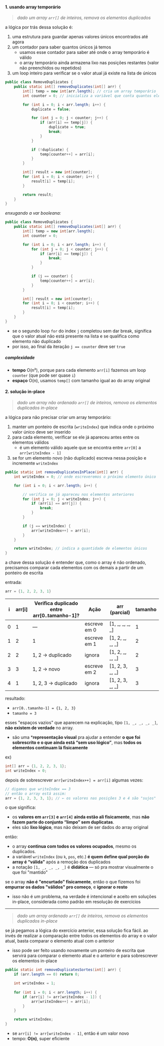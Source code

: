 #### 1. usando array temporário
> *dado um array `arr[]` de inteiros, remova os elementos duplicados*

a lógica por trás dessa solução é:
1. uma estrutura para guardar apenas valores únicos encontrados até agora
2. um contador para saber quantos únicos já temos
    * usamos esse contador para saber até onde o array temporário é válido
    * o array temporário ainda armazena lixo nas posições restantes (valor não preenchidos ou repetidos)
3. um loop inteiro para verificar se o valor atual já existe na lista de únicos

```java
public class RemoveDuplicates {
	public static int[] removeDuplicates(int[] arr) {
		int[] temp = new int[arr.length]; // cria um array temporário
		int counter = 0; // inicializa a variável que conta quantos elementos são não duplicados de arr

		for (int i = 0; i < arr.length; i++) {
			duplicate = false;

			for (int j = 0; j < counter; j++) {
				if (arr[i] == temp[j]) {
					duplicate = true;
					break;
				}
			}

			if (!duplicate) {
				temp[counter++] = arr[i];
			}
		}

		int[] result = new int[counter];
		for (int i = 0; i < counter; i++) {
			result[i] = temp[i];
		}

		return result;
	}
}
```

*enxugando a var booleana:*
```java
public class RemoveDuplicates {
	public static int[] removeDuplicates(int[] arr) {
		int[] temp = new int[arr.length];
		int counter = 0;

		for (int i = 0; i < arr.length; i++) {
			for (int j = 0; j < counter; j++) {
				if (arr[i] == temp[j]) {
					break;
				}
			}

			if (j == counter) {
				temp[counter++] = arr[i];
			}
		}

		int[] result = new int[counter];
		for (int i = 0; i < counter; i++) {
			result[i] = temp[i];
		}
 	}
}
```
* se o segundo loop `for` do index `j` completou sem dar break, significa que o valor atual não está presente na lista e se qualifica como elemento não duplicado
* por isso, ao final da iteração `j == counter` deve ser `true`
##### complexidade
* **tempo**
  O(n²), porque para cada elemento `arr[i]` fazemos um loop `counter` (que pode ser quase `i`)
* **espaço**
  O(n), usamos `temp[]` com tamanho igual ao do array original
#### 2. solução in-place
> *dado um array não ordenado `arr[]` de inteiros, remova os elementos duplicados in-place*

a lógica para não precisar criar um array temporário:
1. manter um ponteiro de escrita (`writeIndex`) que indica onde o próximo valor único deve ser inserido
2. para cada elemento, verificar se ele já apareceu antes entre os elementos válidos
    * é um elemento válido aquele que se encontra entre `arr[0]` a `arr[writeIndex - 1]`
3. se for um elemento novo (não duplicado) escreva nessa posição e incremente `writeIndex`
```java
public static int removeDuplicatesInPlace(int[] arr) {
	int writeIndex = 0; // onde escreveremos o próximo elemento único

	for (int i = 0; i < arr.length; i++) {

		// verifica se já apareceu nos elementos anteriores
		for (int j = 0; j < writeIndex; j++) {
			if (arr[i] == arr[j]) {
				break;
			}
		}

		if (j == writeIndex) {
			arr[writeIndex++] = arr[i];
		}
	}

	return writeIndex; // indica a quantidade de elementos únicos
}
```
a chave dessa solução é entender que, como o array é não ordenado, precisamos comparar cada elementos com os demais a partir de um ponteiro de escrita

entrada:
```java
arr = {1, 2, 2, 3, 1}
```

|i|arr[i]|Verifica duplicado entre arr[0..tamanho-1]?|Ação|arr (parcial)|tamanho|
|---|---|---|---|---|---|
|0|1|—|escreve em 0|[1, _, _, _, _]|1|
|1|2|1|escreve em 1|[1, 2, _, _, _]|2|
|2|2|1, 2 → duplicado|ignora|[1, 2, _, _, _]|2|
|3|3|1, 2 → novo|escreve em 2|[1, 2, 3, _, _]|3|
|4|1|1, 2, 3 → duplicado|ignora|[1, 2, 3, _, _]|3|
resultado:
- `arr[0..tamanho-1] = {1, 2, 3}`
- `tamanho = 3`

esses "espaços vazios" que aparecem na explicação, tipo `[1, _, _, _, _]`, **não existem de verdade** no array.
* são uma ***representação visual** pra ajudar a entender **o que foi sobrescrito e o que ainda está “sem uso lógico”**, mas **todos os elementos continuam lá fisicamente**

ex)
```java
int[] arr = {1, 2, 2, 3, 1};
int writeIndex = 0;
```

depois de sobrescrever `arr[writeIndex++] = arr[i]` algumas vezes:
```java
// digamos que writeIndex == 3
// então o array está assim:
arr = {1, 2, 3, 3, 1}; // ← os valores nas posições 3 e 4 são "sujos"
```

o que significa:
- os **valores em `arr[3]` e `arr[4]` ainda estão ali fisicamente**, mas **não fazem parte do conjunto “limpo” sem duplicatas**.
- eles são **lixo lógico**, mas não deixam de ser dados do array original

então:
- o array **continua com todos os valores ocupados**, mesmo os duplicados.
- a variável `writeIndex` (ou `k`, `pos`, etc.) **é quem define qual porção do array é “válida”** após a remoção dos duplicados
- a notação `[1, _, _, _, _]` é **didática** — só pra mostrar visualmente o que foi "mantido"

se o array **não é "encurtado" fisicamente**, então o que fizemos foi **empurrar os dados "válidos" pro começo**, e **ignorar o resto**
* isso não é um problema, na verdade é intencional e aceito em soluções in-place, considerada como padrão em resolução de exercícios
---

> *dado um array ordenado `arr[]` de inteiros, remova os elementos duplicados in-place*

se já pegamos a lógica do exercício anterior, essa solução fica fácil. ao invés de realizar a comparação entre todos os elementos do array e o valor atual, basta comparar o elemento atual com o anterior
* isso pode ser feito usando novamente um ponteiro de escrita que servirá para comparar o elemento atual e o anterior e para sobrescrever os elementos in-place

```java
public static int removeDuplicatesSortes(int[] arr) {
	if (arr.length == 0) return 0;

	int writeIndex = 1;
	
	for (int i = 0; i < arr.length; i++) {
		if (arr[i] != arr[writeIndex - 1]) {
			arr[writeIndex++] = arr[i];
		}
	}

	return writeIndex;
}
```
* se `arr[i] != arr[writeIndex - 1]`, então é um valor novo
* tempo: **O(n)**, super eficiente